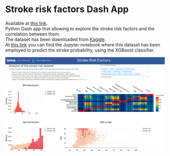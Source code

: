 # Stroke risk factors Dash App
Available at [this link](https://stroke-risk-factors.herokuapp.com/).  
Python Dash app that allowing to explore the stroke risk factors and the correlation between them.  
The dataset has been downloaded from [Kaggle](https://www.kaggle.com/fedesoriano/stroke-prediction-dataset).    
At [this link](https://github.com/fmani/stroke-prediction-xgboost) you can find the Jupyter notebook where this dataset has been employed to predict the stroke probability, using the XGBoost classifier.

<img src="https://github.com/fmani/dash_board-stroke-prediction/raw/main/Logos/screenshot.png" alt="density" width="900"/>
